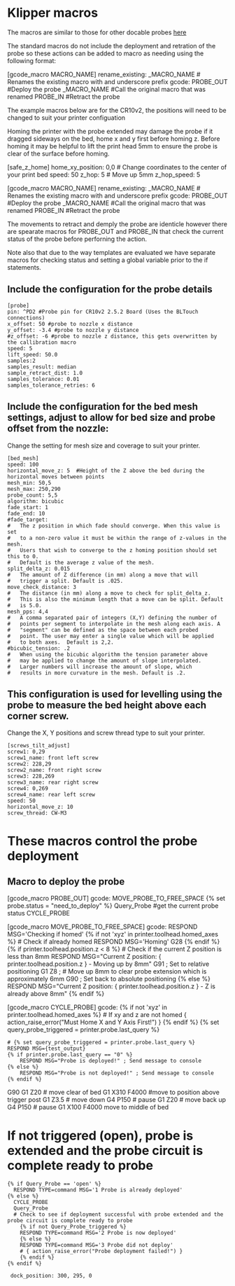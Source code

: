 # Klipper macros


The macros are similar to those for other docable probes [here](docs/Dockable_Probe.md)

The standard macros do not include the deployment and retration of the probe so these actions can be added to  macro as needing using the following format:

[gcode_macro MACRO_NAME]
rename_existing: _MACRO_NAME # Renames the existing macro with and underscore prefix
gcode:
  PROBE_OUT  #Deploy the probe
  _MACRO_NAME #Call the original macro that was renamed
  PROBE_IN  #Retract the probe
  
The example macros below are for the CR10v2, the positions will need to be changed to suit your printer configuation

Homing the printer with the probe extended may damage the probe if it dragged sideways on the bed, home x and y first before homing z. Before homing it may be helpful to lift the print head 5mm to ensure the probe is clear of the surface before homing.

[safe_z_home]
home_xy_position: 0,0 # Change coordinates to the center of your print bed
speed: 50
z_hop: 5 # Move up 5mm
z_hop_speed: 5

[gcode_macro MACRO_NAME]
rename_existing: _MACRO_NAME # Renames the existing macro with and underscore prefix
gcode:
  PROBE_OUT  #Deploy the probe
  _MACRO_NAME #Call the original macro that was renamed
  PROBE_IN  #Retract the probe

The movements to retract and demply the probe are identicle however there are spearate macros for PROBE_OUT and PROBE_IN that check the current status of the probe before perforning the action.

Note also that due to the way templates are evaluated we have separate macros for checking status and setting a global variable prior to the if statements.

## Include the configuration for the probe details

``` CR10v2 Probe configuration
[probe]
pin: ^PD2 #Probe pin for CR10v2 2.5.2 Board (Uses the BLTouch connections)
x_offset: 50 #probe to nozzle x distance
y_offset: -3.4 #probe to nozzle y distance
#z_offset: -6 #probe to nozzle z distance, this gets overwritten by the callibration macro
speed: 5
lift_speed: 50.0
samples:2
samples_result: median
sample_retract_dist: 1.0
samples_tolerance: 0.01
samples_tolerance_retries: 6
```

## Include the configuration for the bed mesh settings, adjust to allow for bed size and probe offset from the nozzle:
Change the setting for mesh size and coverage to suit your printer.

``` bed mesh configuration
[bed_mesh]
speed: 100
horizontal_move_z: 5  #Height of the Z above the bed during the horizontal moves between points
mesh_min: 50,5
mesh_max: 250,290
probe_count: 5,5
algorithm: bicubic
fade_start: 1
fade_end: 10
#fade_target:
#   The z position in which fade should converge. When this value is set
#   to a non-zero value it must be within the range of z-values in the mesh.
#   Users that wish to converge to the z homing position should set this to 0.
#   Default is the average z value of the mesh.
split_delta_z: 0.015
#   The amount of Z difference (in mm) along a move that will
#   trigger a split. Default is .025.
move_check_distance: 3
#   The distance (in mm) along a move to check for split_delta_z.
#   This is also the minimum length that a move can be split. Default
#   is 5.0.
mesh_pps: 4,4
#   A comma separated pair of integers (X,Y) defining the number of
#   points per segment to interpolate in the mesh along each axis. A
#   "segment" can be defined as the space between each probed
#   point. The user may enter a single value which will be applied
#   to both axes.  Default is 2,2.
#bicubic_tension: .2
#   When using the bicubic algorithm the tension parameter above
#   may be applied to change the amount of slope interpolated.
#   Larger numbers will increase the amount of slope, which
#   results in more curvature in the mesh. Default is .2.
```

## This configuration is used for levelling using the probe to measure the bed height above each corner screw. 
Change the X, Y positions and screw thread type to suit your printer.

``` Include the configuration for screw tile adjust
[screws_tilt_adjust]
screw1: 0,29
screw1_name: front left screw
screw2: 228,29
screw2_name: front right screw
screw3: 228,269
screw3_name: rear right screw
screw4: 0,269
screw4_name: rear left screw
speed: 50
horizontal_move_z: 10
screw_thread: CW-M3
```

# These macros control the probe deployment

## Macro to deploy the probe
[gcode_macro PROBE_OUT]
gcode:
MOVE_PROBE_TO_FREE_SPACE
{% set probe.status = "need_to_deploy" %}
Query_Probe #get the current probe status
CYCLE_PROBE



[gcode_macro MOVE_PROBE_TO_FREE_SPACE]
gcode:
  RESPOND MSG='Checking if homed'
  {% if not 'xyz' in printer.toolhead.homed_axes %}   # Check if already homed
      RESPOND MSG='Homing'
      G28
  {% endif %}
  {% if printer.toolhead.position.z < 8 %}   # Check if the current Z position is less than 8mm
        RESPOND MSG="Current Z position: { printer.toolhead.position.z } - Moving up by 8mm"
        G91 ; Set to relative positioning
        G1 Z8 ; # Move up 8mm to clear probe extension which is approximately 6mm
        G90 ; Set back to absolute positioning
   {% else %}
        RESPOND MSG="Current Z position: { printer.toolhead.position.z } - Z is already above 8mm"
   {% endif %}

[gcode_macro CYCLE_PROBE]
gcode:
  {% if not 'xyz' in printer.toolhead.homed_axes %}   # If xy and z are not homed
      { action_raise_error("Must Home X and Y Axis First!") }
  {% endif %}
  {% set query_probe_triggered = printer.probe.last_query %}
    
    # {% set query_probe_triggered = printer.probe.last_query %}
    RESPOND MSG={test_output}
    {% if printer.probe.last_query == "0" %}
        RESPOND MSG="Probe is deployed!" ; Send message to console
    {% else %}
        RESPOND MSG="Probe is not deployed!" ; Send message to console
    {% endif %}
  
  G90
  G1 Z20 # move clear of bed
  G1 X310 F4000 #move to position above trigger post
  G1 Z3.5 # move down
  G4 P150 # pause
  G1 Z20 # move back up
  G4 P150 # pause
  G1 X100 F4000 move to middle of bed
  



    
  # If not triggered (open), probe is extended and the probe circuit is complete ready to probe
    {% if Query_Probe == 'open' %}
      RESPOND TYPE=command MSG='1 Probe is already deployed'
    {% else %}
      CYCLE_PROBE
      Query_Probe
      # Check to see if deployment successful with probe extended and the probe circuit is complete ready to probe
        {% if not Query_Probe_triggered %}
        RESPOND TYPE=command MSG='2 Probe is now deployed'
        {% else %}
        RESPOND TYPE=command MSG='3 Probe did not deploy'
        # { action_raise_error("Probe deployment failed!") }
        {% endif %}
    {% endif %}

```macro
 dock_position: 300, 295, 0
```
